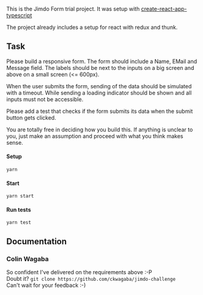 This is the Jimdo Form trial project.
It was setup with [create-react-app-typescript](https://github.com/wmonk/create-react-app-typescript)

The project already includes a setup for react with redux and thunk.

## Task
Please build a responsive form. The form should include a Name, EMail and Message field.
The labels should be next to the inputs on a big screen and above on a small screen (<= 600px).

When the user submits the form, sending of the data should be simulated with a timeout. While sending a loading indicator should be shown and all inputs must not be accessible.

Please add a test that checks if the form submits its data when the submit button gets clicked.

You are totally free in deciding how you build this. If anything is unclear to you, just make an assumption and proceed with what you think makes sense. 

#### Setup
`yarn`

#### Start
`yarn start`

#### Run tests
`yarn test`

## Documentation

### Colin Wagaba

So confident I've delivered on the requirements above :-P <br />
Doubt it? `git clone https://github.com/ckwagaba/jimdo-challenge`<br />
Can't wait for your feedback :-)